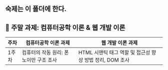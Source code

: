 ## 숙제는 이 폴더에 한다.

## 🧠 주말 과제: 컴퓨터공학 이론 & 웹 개발 이론

| 주차   | 컴퓨터공학 이론 과제                             | 웹 개발 이론 과제                                    |
| ---- | --------------------------------------- | --------------------------------------------- |
| 1주차  | 컴퓨터의 작동 원리: 폰 노이만 구조 조사                 | HTML 시맨틱 태그 역할 및 접근성 향상 방법 정리, DOM 조사                 |
